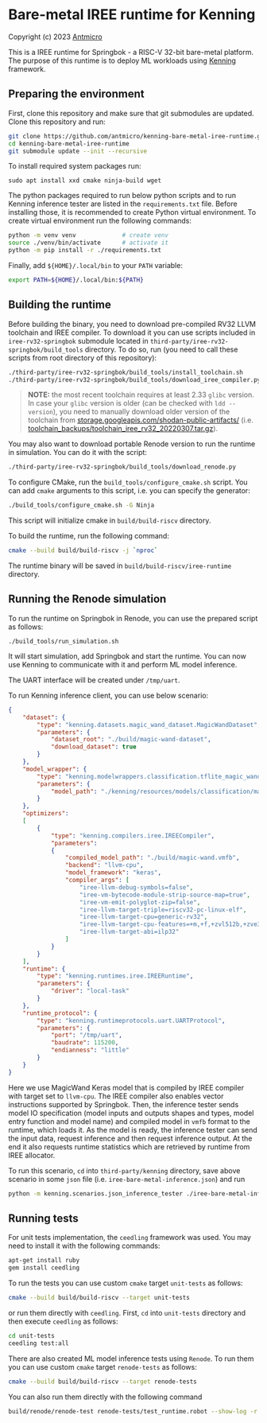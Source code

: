 # Bare-metal IREE runtime for Kenning

Copyright (c) 2023 [Antmicro](https://www.antmicro.com)

This is a IREE runtime for Springbok - a RISC-V 32-bit bare-metal platform.
The purpose of this runtime is to deploy ML workloads using [Kenning](https://github.com/antmicro/kenning) framework.

## Preparing the environment

First, clone this repository and make sure that git submodules are updated.
Clone this repository and run:
```bash
git clone https://github.com/antmicro/kenning-bare-metal-iree-runtime.git
cd kenning-bare-metal-iree-runtime
git submodule update --init --recursive
```

To install required system packages run:
```
sudo apt install xxd cmake ninja-build wget
```

The python packages required to run below python scripts and to run Kenning inference tester are listed in the `requirements.txt` file.
Before installing those, it is recommended to create Python virtual environment.
To create virtual environment run the following commands:
```bash
python -m venv venv             # create venv
source ./venv/bin/activate      # activate it
python -m pip install -r ./requirements.txt
```

Finally, add `${HOME}/.local/bin` to your `PATH` variable:

```bash
export PATH=${HOME}/.local/bin:${PATH}
```

## Building the runtime

Before building the binary, you need to download pre-compiled RV32 LLVM toolchain and IREE compiler.
To download it you can use scripts included in `iree-rv32-springbok` submodule located in `third-party/iree-rv32-springbok/build_tools` directory.
To do so, run (you need to call these scripts from root directory of this repository):
```bash
./third-party/iree-rv32-springbok/build_tools/install_toolchain.sh
./third-party/iree-rv32-springbok/build_tools/download_iree_compiler.py
```

> **NOTE:** the most recent toolchain requires at least 2.33 `glibc` version.
In case your `glibc` version is older (can be checked with `ldd --version`), you need to manually download older version of the toolchain from [storage.googleapis.com/shodan-public-artifacts/](https://storage.googleapis.com/shodan-public-artifacts/) (i.e. [toolchain_backups/toolchain_iree_rv32_20220307.tar.gz](https://storage.googleapis.com/shodan-public-artifacts/toolchain_backups/toolchain_iree_rv32_20220307.tar.gz)).

You may also want to download portable Renode version to run the runtime in simulation.
You can do it with the script:
```bash
./third-party/iree-rv32-springbok/build_tools/download_renode.py
```

To configure CMake, run the `build_tools/configure_cmake.sh` script.
You can add `cmake` arguments to this script, i.e. you can specify the generator:
```bash
./build_tools/configure_cmake.sh -G Ninja
```
This script will initialize cmake in `build/build-riscv` directory.

To build the runtime, run the following command:
```bash
cmake --build build/build-riscv -j `nproc`
```
The runtime binary will be saved in `build/build-riscv/iree-runtime` directory.

## Running the Renode simulation

To run the runtime on Springbok in Renode, you can use the prepared script as follows:
```
./build_tools/run_simulation.sh
```

It will start simulation, add Springbok and start the runtime.
You can now use Kenning to communicate with it and perform ML model inference.

The UART interface will be created under `/tmp/uart`.

To run Kenning inference client, you can use below scenario:
```json
{
    "dataset": {
        "type": "kenning.datasets.magic_wand_dataset.MagicWandDataset",
        "parameters": {
            "dataset_root": "./build/magic-wand-dataset",
            "download_dataset": true
        }
    },
    "model_wrapper": {
        "type": "kenning.modelwrappers.classification.tflite_magic_wand.MagicWandModelWrapper",
        "parameters": {
            "model_path": "./kenning/resources/models/classification/magic_wand.h5"
        }
    },
    "optimizers":
    [
        {
            "type": "kenning.compilers.iree.IREECompiler",
            "parameters":
            {
                "compiled_model_path": "./build/magic-wand.vmfb",
                "backend": "llvm-cpu",
                "model_framework": "keras",
                "compiler_args": [
                    "iree-llvm-debug-symbols=false",
                    "iree-vm-bytecode-module-strip-source-map=true",
                    "iree-vm-emit-polyglot-zip=false",
                    "iree-llvm-target-triple=riscv32-pc-linux-elf",
                    "iree-llvm-target-cpu=generic-rv32",
                    "iree-llvm-target-cpu-features=+m,+f,+zvl512b,+zve32x",
                    "iree-llvm-target-abi=ilp32"
                ]
            }
        }
    ],
    "runtime": {
        "type": "kenning.runtimes.iree.IREERuntime",
        "parameters": {
            "driver": "local-task"
        }
    },
    "runtime_protocol": {
        "type": "kenning.runtimeprotocols.uart.UARTProtocol",
        "parameters": {
            "port": "/tmp/uart",
            "baudrate": 115200,
            "endianness": "little"
        }
    }
}
```

Here we use MagicWand Keras model that is compiled by IREE compiler with target set to `llvm-cpu`.
The IREE compiler also enables vector instructions supported by Springbok.
Then, the inference tester sends model IO specification (model inputs and outputs shapes and types, model entry function and model name) and compiled model in `vmfb` format to the runtime, which loads it.
As the model is ready, the inference tester can send the input data, request inference and then request inference output.
At the end it also requests runtime statistics which are retrieved by runtime from IREE allocator.

To run this scenario, `cd` into `third-party/kenning` directory, save above scenario in some `json` file (i.e. `iree-bare-metal-inference.json`) and run
```bash
python -m kenning.scenarios.json_inference_tester ./iree-bare-metal-inference.json ./output.json
```

## Running tests

For unit tests implementation, the `ceedling` framework was used.
You may need to install it with the following commands:
```bash
apt-get install ruby
gem install ceedling
```
To run the tests you can use custom `cmake` target `unit-tests` as follows:
```bash
cmake --build build/build-riscv --target unit-tests
```
or run them directly with `ceedling`.
First, `cd` into `unit-tests` directory and then execute `ceedling` as follows:
```bash
cd unit-tests
ceedling test:all
```

There are also created ML model inference tests using `Renode`.
To run them you can use custom `cmake` target `renode-tests` as follows:
```bash
cmake --build build/build-riscv --target renode-tests
```
You can also run them directly with the following command
```bash
build/renode/renode-test renode-tests/test_runtime.robot --show-log -r renode-tests/results
```
